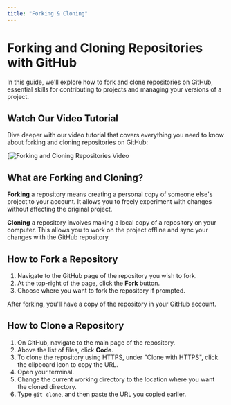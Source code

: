 ```yaml
---
title: "Forking & Cloning"
---
```


# Forking and Cloning Repositories with GitHub

In this guide, we'll explore how to fork and clone repositories on GitHub, essential skills for contributing to projects and managing your versions of a project.

## Watch Our Video Tutorial

Dive deeper with our video tutorial that covers everything you need to know about forking and cloning repositories on GitHub:

[![Forking and Cloning Repositories Video](https://youtu.be/d7O95zD_xTA?list=PLfzUEqPzJroL1qY2eQL6xFeB2WdJUTdGE "Forking and Cloning Repositories - Click to Watch!")


## What are Forking and Cloning?

**Forking** a repository means creating a personal copy of someone else's project to your account. It allows you to freely experiment with changes without affecting the original project.

**Cloning** a repository involves making a local copy of a repository on your computer. This allows you to work on the project offline and sync your changes with the GitHub repository.

## How to Fork a Repository

1. Navigate to the GitHub page of the repository you wish to fork.
2. At the top-right of the page, click the **Fork** button.
3. Choose where you want to fork the repository if prompted.

After forking, you'll have a copy of the repository in your GitHub account.

## How to Clone a Repository

1. On GitHub, navigate to the main page of the repository.
2. Above the list of files, click **Code**.
3. To clone the repository using HTTPS, under "Clone with HTTPS", click the clipboard icon to copy the URL.
4. Open your terminal.
5. Change the current working directory to the location where you want the cloned directory.
6. Type `git clone`, and then paste the URL you copied earlier.

